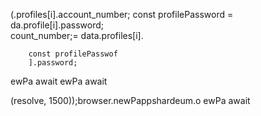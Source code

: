 
                
(.profiles[i].account_number;
        const profilePassword = da.profile[i].password;   
count_number;= data.profiles[i].

        const profilePasswof
        ].password;


ewPa
                        await
ewPa
                        await

(resolve, 1500));browser.newPappshardeum.o
ewPa
                        await

